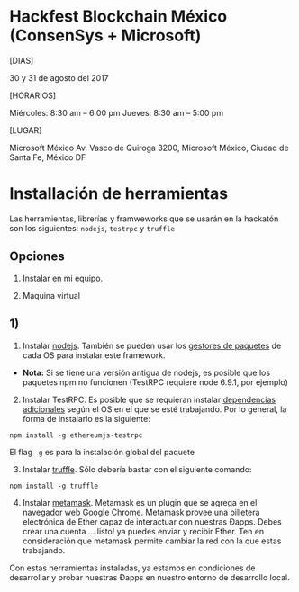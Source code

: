 # Hackfest Blockchain México (ConsenSys + Microsoft)

[DIAS]

30 y 31 de agosto del 2017

[HORARIOS]

Miércoles: 8:30 am – 6:00 pm
Jueves: 8:30 am – 5:00 pm

[LUGAR]

Microsoft México
Av. Vasco de Quiroga 3200, Microsoft México, Ciudad de Santa Fe, México DF

# Installación de herramientas

Las herramientas, librerías y framweworks que se usarán en la hackatón son los siguientes: `nodejs`, `testrpc` y `truffle`

## Opciones

1) Instalar en mi equipo.

2) Maquina virtual

## 1)
1) Instalar [nodejs](https://nodejs.org/en/download/). También se pueden usar los [gestores de paquetes](https://nodejs.org/en/download/package-manager/) de cada OS para instalar este framework.
* **Nota:** Si se tiene una versión antigua de nodejs, es posible que los paquetes npm no funcionen (TestRPC requiere node 6.9.1, por ejemplo)

2) Instalar TestRPC. Es posible que se requieran instalar [dependencias adicionales](https://github.com/ethereumjs/testrpc) según el OS en el que se esté trabajando.
Por lo general, la forma de instalarlo es la siguiente:
```
npm install -g ethereumjs-testrpc
```
El flag `-g` es para la instalación global del paquete

3) Instalar [truffle](https://truffle.readthedocs.io/en/latest/getting_started/installation/). Sólo debería bastar con el siguiente comando:
```
npm install -g truffle
```
4) Instalar [metamask](https://chrome.google.com/webstore/detail/metamask/nkbihfbeogaeaoehlefnkodbefgpgknn). Metamask es un plugin que se agrega en el navegador web Google Chrome. Metamask provee una billetera electrónica de Ether capaz de interactuar con nuestras Đapps. Debes crear una cuenta ... listo! ya puedes enviar y recibir Ether. Ten en consideración que metamask permite cambiar la red con la que estas trabajando.


Con estas herramientas instaladas, ya estamos en condiciones de desarrollar y probar nuestras Đapps en nuestro entorno de desarrollo local.
